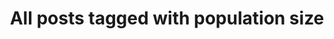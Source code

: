 ---
layout: tag
title: "All posts tagged with population size"
permalink: /weblog/tags/population-size/
taxonomy: population size
---